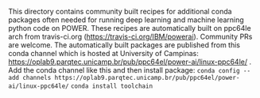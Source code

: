 This directory contains community built recipes for additional conda packages often needed for running deep learning and machine learning python code on POWER. These recipes are automatically built on ppc64le arch from travis-ci.org (https://travis-ci.org/IBM/powerai). Community PRs are welcome. The automatically built packages are published from this conda channel which is hosted at University of Campinas: https://oplab9.parqtec.unicamp.br/pub/ppc64el/power-ai/linux-ppc64le/ .
Add the conda channel like this and then install package:
`conda config --add channels https://oplab9.parqtec.unicamp.br/pub/ppc64el/power-ai/linux-ppc64le/`
`conda install toolchain`
